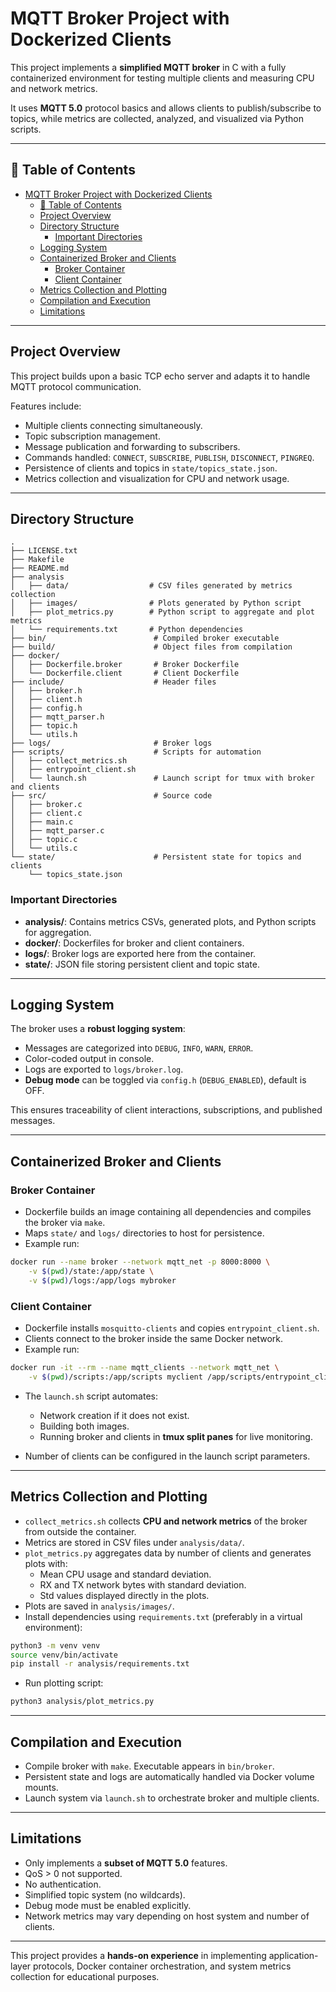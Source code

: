 # MQTT Broker Project with Dockerized Clients

This project implements a **simplified MQTT broker** in C with a fully containerized environment for testing multiple clients and measuring CPU and network metrics.

It uses **MQTT 5.0** protocol basics and allows clients to publish/subscribe to topics, while metrics are collected, analyzed, and visualized via Python scripts.

---

## 📑 Table of Contents

- [MQTT Broker Project with Dockerized Clients](#mqtt-broker-project-with-dockerized-clients)
  - [📑 Table of Contents](#-table-of-contents)
  - [Project Overview](#project-overview)
  - [Directory Structure](#directory-structure)
    - [Important Directories](#important-directories)
  - [Logging System](#logging-system)
  - [Containerized Broker and Clients](#containerized-broker-and-clients)
    - [Broker Container](#broker-container)
    - [Client Container](#client-container)
  - [Metrics Collection and Plotting](#metrics-collection-and-plotting)
  - [Compilation and Execution](#compilation-and-execution)
  - [Limitations](#limitations)

---

## Project Overview

This project builds upon a basic TCP echo server and adapts it to handle MQTT protocol communication.

Features include:

- Multiple clients connecting simultaneously.
- Topic subscription management.
- Message publication and forwarding to subscribers.
- Commands handled: `CONNECT`, `SUBSCRIBE`, `PUBLISH`, `DISCONNECT`, `PINGREQ`.
- Persistence of clients and topics in `state/topics_state.json`.
- Metrics collection and visualization for CPU and network usage.

---

## Directory Structure

```
.
├── LICENSE.txt
├── Makefile
├── README.md
├── analysis
│   ├── data/                  # CSV files generated by metrics collection
│   ├── images/                # Plots generated by Python script
│   ├── plot_metrics.py        # Python script to aggregate and plot metrics
│   └── requirements.txt       # Python dependencies
├── bin/                        # Compiled broker executable
├── build/                      # Object files from compilation
├── docker/
│   ├── Dockerfile.broker       # Broker Dockerfile
│   └── Dockerfile.client       # Client Dockerfile
├── include/                    # Header files
│   ├── broker.h
│   ├── client.h
│   ├── config.h
│   ├── mqtt_parser.h
│   ├── topic.h
│   └── utils.h
├── logs/                       # Broker logs
├── scripts/                    # Scripts for automation
│   ├── collect_metrics.sh
│   ├── entrypoint_client.sh
│   └── launch.sh               # Launch script for tmux with broker and clients
├── src/                        # Source code
│   ├── broker.c
│   ├── client.c
│   ├── main.c
│   ├── mqtt_parser.c
│   ├── topic.c
│   └── utils.c
└── state/                      # Persistent state for topics and clients
    └── topics_state.json
```

### Important Directories

- **analysis/**: Contains metrics CSVs, generated plots, and Python scripts for aggregation.
- **docker/**: Dockerfiles for broker and client containers.
- **logs/**: Broker logs are exported here from the container.
- **state/**: JSON file storing persistent client and topic state.

---

## Logging System

The broker uses a **robust logging system**:

- Messages are categorized into `DEBUG`, `INFO`, `WARN`, `ERROR`.
- Color-coded output in console.
- Logs are exported to `logs/broker.log`.
- **Debug mode** can be toggled via `config.h` (`DEBUG_ENABLED`), default is OFF.

This ensures traceability of client interactions, subscriptions, and published messages.

---

## Containerized Broker and Clients

### Broker Container

- Dockerfile builds an image containing all dependencies and compiles the broker via `make`.
- Maps `state/` and `logs/` directories to host for persistence.
- Example run:

```bash
docker run --name broker --network mqtt_net -p 8000:8000 \
    -v $(pwd)/state:/app/state \
    -v $(pwd)/logs:/app/logs mybroker
```

### Client Container

- Dockerfile installs `mosquitto-clients` and copies `entrypoint_client.sh`.
- Clients connect to the broker inside the same Docker network.
- Example run:

```bash
docker run -it --rm --name mqtt_clients --network mqtt_net \
    -v $(pwd)/scripts:/app/scripts myclient /app/scripts/entrypoint_client.sh 10 broker 8000 2
```

- The `launch.sh` script automates:
  - Network creation if it does not exist.
  - Building both images.
  - Running broker and clients in **tmux split panes** for live monitoring.

- Number of clients can be configured in the launch script parameters.

---

## Metrics Collection and Plotting

- `collect_metrics.sh` collects **CPU and network metrics** of the broker from outside the container.
- Metrics are stored in CSV files under `analysis/data/`.
- `plot_metrics.py` aggregates data by number of clients and generates plots with:
  - Mean CPU usage and standard deviation.
  - RX and TX network bytes with standard deviation.
  - Std values displayed directly in the plots.
- Plots are saved in `analysis/images/`.
- Install dependencies using `requirements.txt` (preferably in a virtual environment):

```bash
python3 -m venv venv
source venv/bin/activate
pip install -r analysis/requirements.txt
```

- Run plotting script:

```bash
python3 analysis/plot_metrics.py
```

---

## Compilation and Execution

- Compile broker with `make`. Executable appears in `bin/broker`.
- Persistent state and logs are automatically handled via Docker volume mounts.
- Launch system via `launch.sh` to orchestrate broker and multiple clients.

---

## Limitations

- Only implements a **subset of MQTT 5.0** features.
- QoS > 0 not supported.
- No authentication.
- Simplified topic system (no wildcards).
- Debug mode must be enabled explicitly.
- Network metrics may vary depending on host system and number of clients.

---

This project provides a **hands-on experience** in implementing application-layer protocols, Docker container orchestration, and system metrics collection for educational purposes.